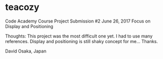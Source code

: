 # teacozy
Code Academy Course
Project Submission #2 June 26, 2017
Focus on Display and Positioning

Thoughts:
This project was the most difficult one yet. I had to use many references.
Display and positioning is still shaky concept for me...
Thanks.

David
Osaka, Japan
